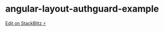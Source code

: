 # angular-layout-authguard-example

[Edit on StackBlitz ⚡️](https://stackblitz.com/edit/angular-layout-authguard-example)
